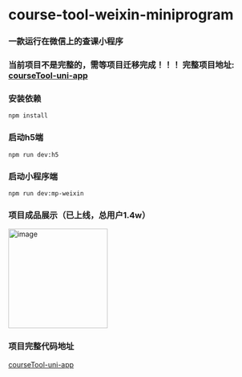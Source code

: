 # course-tool-weixin-miniprogram
### 一款运行在微信上的查课小程序
### 当前项目不是完整的，需等项目迁移完成！！！ 完整项目地址: <a href='https://github.com/CourseTool/courseTool-uni-app'>courseTool-uni-app</a>

### 安装依赖
```shell
npm install
```
### 启动h5端
```shell
npm run dev:h5
```
### 启动小程序端
```shell
npm run dev:mp-weixin
```
### 项目成品展示（已上线，总用户1.4w）
<img width="198" alt="image" src="https://github.com/user-attachments/assets/5d81b392-bc8b-4272-8d57-0ca33161f393">

### 项目完整代码地址
<a href='https://github.com/CourseTool/courseTool-uni-app'>courseTool-uni-app</a>
